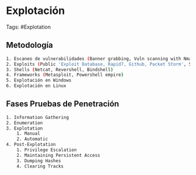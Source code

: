 # Explotación 

Tags: #Explotation 

## Metodología 

```bash 
1. Escaneo de vulnerabilidades (Banner grabbing, Vuln scanning with Nmap scripts and Metasploit)
2. Exploits (Public 'Exploit Database, Rapid7, Github, Packet Storm', Searchsploit, Fixing exploits, Cross-Compiling 'C/C++/C#')
3. Shells (Netcat, Revershell, Bindshell)
4. Frameworks (Metasploit, Powershell empire)
5. Explotación en Windows 
6. Explotación en Linux 
```

## Fases Pruebas de Penetración 

```bash
1. Information Gathering 
2. Enumeration
3. Explotation 
	1. Manual 
	2. Automatic
4. Post-Explotation
	1. Privilege Escalation 
	2. Maintaining Persistent Access
	3. Dumping Hashes
	4. Clearing Tracks
```
